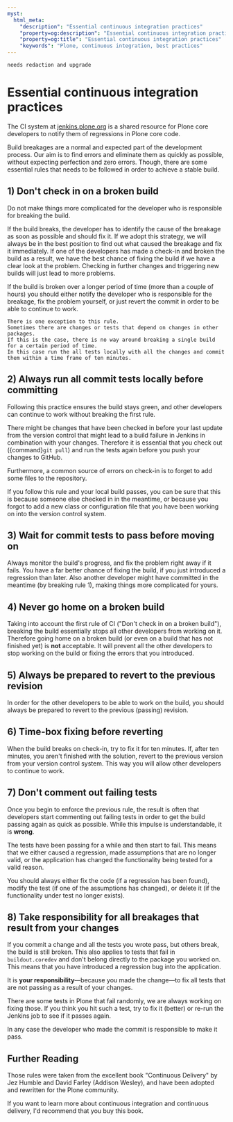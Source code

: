 ```yaml
---
myst:
  html_meta:
    "description": "Essential continuous integration practices"
    "property=og:description": "Essential continuous integration practices"
    "property=og:title": "Essential continuous integration practices"
    "keywords": "Plone, continuous integration, best practices"
---
```


```{todo}
needs redaction and upgrade
```

# Essential continuous integration practices

The CI system at [jenkins.plone.org](https://jenkins.plone.org) is a shared resource for Plone core developers to notify them of regressions in Plone core code.

Build breakages are a normal and expected part of the development process.
Our aim is to find errors and eliminate them as quickly as possible, without expecting perfection and zero errors.
Though, there are some essential rules that needs to be followed in order to achieve a stable build.

## 1) Don't check in on a broken build

Do not make things more complicated for the developer who is responsible for breaking the build.

If the build breaks, the developer has to identify the cause of the breakage as soon as possible and should fix it.
If we adopt this strategy, we will always be in the best position to find out what caused the breakage and fix it immediately.
If one of the developers has made a check-in and broken the build as a result, we have the best chance of fixing the build if we have a clear look at the problem.
Checking in further changes and triggering new builds will just lead to more problems.

If the build is broken over a longer period of time (more than a couple of hours) you should either notify the developer who is responsible for the breakage, fix the problem yourself, or just revert the commit in order to be able to continue to work.

```note
There is one exception to this rule.
Sometimes there are changes or tests that depend on changes in other packages.
If this is the case, there is no way around breaking a single build for a certain period of time.
In this case run the all tests locally with all the changes and commit them within a time frame of ten minutes.
```

## 2) Always run all commit tests locally before committing

Following this practice ensures the build stays green, and other developers can continue to work without breaking the first rule.

There might be changes that have been checked in before your last update from the version control that might lead to a build failure in Jenkins in combination with your changes.
Therefore it is essential that you check out ({command}`git pull`) and run the tests again before you push your changes to GitHub.

Furthermore, a common source of errors on check-in is to forget to add some files to the repository.

If you follow this rule and your local build passes, you can be sure that this is because someone else checked in in the meantime, or because you forgot to add a new class or configuration file that you have been working on into the version control system.

## 3) Wait for commit tests to pass before moving on

Always monitor the build's progress, and fix the problem right away if it fails.
You have a far better chance of fixing the build, if you just introduced a regression than later.
Also another developer might have committed in the meantime (by breaking rule 1), making things more complicated for yours.

## 4) Never go home on a broken build

Taking into account the first rule of CI ("Don't check in on a broken build"), breaking the build essentially stops all other developers from working on it.
Therefore going home on a broken build (or even on a build that has not finished yet) is **not** acceptable.
It will prevent all the other developers to stop working on the build or fixing the errors that you introduced.

## 5) Always be prepared to revert to the previous revision

In order for the other developers to be able to work on the build, you should always be prepared to revert to the previous (passing) revision.

## 6) Time-box fixing before reverting

When the build breaks on check-in, try to fix it for ten minutes.
If, after ten minutes, you aren't finished with the solution, revert to the previous version from your version control system.
This way you will allow other developers to continue to work.

## 7) Don't comment out failing tests

Once you begin to enforce the previous rule, the result is often that developers start commenting out failing tests in order to get the build passing again as quick as possible.
While this impulse is understandable, it is **wrong**.

The tests have been passing for a while and then start to fail.
This means that we either caused a regression, made assumptions that are no longer valid, or the application has changed the functionality being tested for a valid reason.

You should always either fix the code (if a regression has been found), modify the test (if one of the assumptions has changed), or delete it (if the functionality under test no longer exists).

## 8) Take responsibility for all breakages that result from your changes

If you commit a change and all the tests you wrote pass, but others break, the build is still broken.
This also applies to tests that fail in `buildout.coredev` and don't belong directly to the package you worked on.
This means that you have introduced a regression bug into the application.

It is **your responsibility**—because you made the change—to fix all tests that are not passing as a result of your changes.

There are some tests in Plone that fail randomly, we are always working on fixing those.
If you think you hit such a test, try to fix it (better) or re-run the Jenkins job to see if it passes again.

In any case the developer who made the commit is responsible to make it pass.

## Further Reading

Those rules were taken from the excellent book "Continuous Delivery" by Jez Humble and David Farley (Addison Wesley), and have been adopted and rewritten for the Plone community.

If you want to learn more about continuous integration and continuous delivery, I'd recommend that you buy this book.
